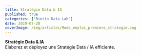```yaml
---
title: Stratégie Data & IA
published: true
categories: ["Rintio Data Lab"]
date: 2020-07-28
coverImage: /img/articles/Mode_emploi_premiere_strategie.png
---
```


**Stratégie Data & IA**  
Elaborez et déployez une Stratégie Data / IA efficiente.

